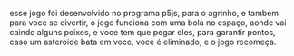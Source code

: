 esse jogo foi desenvolvido no programa p5js, para o agrinho, e tambem para voce se divertir, o jogo funciona com uma bola no espaço, aonde vai caindo alguns peixes, e voce tem que pegar eles, para garantir pontos, caso um asteroide bata em voce, voce é eliminado, e o jogo recomeça.
